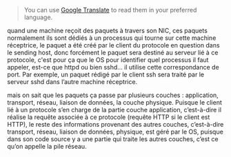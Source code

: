 >You can use [Google Translate](https://translate.google.com/) to read them in your preferred language.


quand une machine reçoit des paquets à travers son NIC, ces paquets normalement ils sont dédiés à un processus qui tourne sur cette machine réceptrice, le paquet a été créé par le client du protocole en question dans le sending host, donc forcément le paquet sera destiné au serveur lié à ce protocole, c'est pour ça que le OS pour identifier quel processus il faut appeler, est-ce que httpd ou bien sshd... il utilise cette correspondance de port. Par exemple, un paquet rédigé par le client ssh sera traité par le serveur sshd dans l’autre machine réceptrice.

mais on sait que les paquets ça passe par plusieurs couches : application, transport, réseau, liaison de données, la couche physique. Puisque le client lié à un protocole s’en charge de la partie couche application, c’est-à-dire il réalise la requête associée à ce protocole (requête HTTP si le client est HTTP), le reste des informations provenant des autres couches, c’est-à-dire transport, réseau, liaison de données, physique, est géré par le OS, puisque dans son code source y a une partie qui traite les autres couches, c’est ce qu’on appelle la pile réseau.


